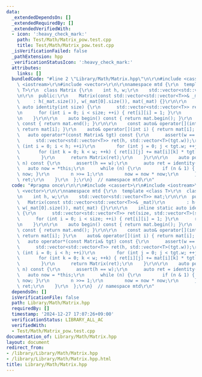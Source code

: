 ```yaml
---
data:
  _extendedDependsOn: []
  _extendedRequiredBy: []
  _extendedVerifiedWith:
  - icon: ':heavy_check_mark:'
    path: Test/Math/Matrix_pow.test.cpp
    title: Test/Math/Matrix_pow.test.cpp
  _isVerificationFailed: false
  _pathExtension: hpp
  _verificationStatusIcon: ':heavy_check_mark:'
  attributes:
    links: []
  bundledCode: "#line 2 \"Library/Math/Matrix.hpp\"\n\r\n#include <cassert>\r\n#include\
    \ <iostream>\r\n#include <vector>\r\n\r\nnamespace mtd {\r\n  template <class\
    \ T>\r\n  class Matrix {\r\n    int h, w;\r\n    std::vector<std::vector<T>> mat;\r\
    \n\r\n  public:\r\n    Matrix(const std::vector<std::vector<T>>& _mat)\r\n   \
    \     : h(_mat.size()), w(_mat[0].size()), mat(_mat) {}\r\n\r\n    inline static\
    \ auto identity(int size) {\r\n      std::vector<std::vector<T>> ret(size, std::vector<T>(size));\r\
    \n      for (int i = 0; i < size; ++i) { ret[i][i] = 1; }\r\n      return Matrix(ret);\r\
    \n    }\r\n\r\n    auto begin() const { return mat.begin(); }\r\n    auto end()\
    \ const { return mat.end(); }\r\n\r\n    const auto& operator[](int i) const {\
    \ return mat[i]; }\r\n    auto& operator[](int i) { return mat[i]; }\r\n\r\n \
    \   auto operator*(const Matrix& tgt) const {\r\n      assert(w == tgt.h);\r\n\
    \      std::vector<std::vector<T>> ret(h, std::vector<T>(tgt.w));\r\n      for\
    \ (int i = 0; i < h; ++i)\r\n        for (int j = 0; j < tgt.w; ++j) {\r\n   \
    \       for (int k = 0; k < w; ++k) { ret[i][j] += mat[i][k] * tgt[k][j]; }\r\n\
    \        }\r\n      return Matrix(ret);\r\n    }\r\n\r\n    auto pow(long long\
    \ n) const {\r\n      assert(h == w);\r\n      auto ret = identity(h);\r\n   \
    \   auto now = *this;\r\n      while (n) {\r\n        if (n & 1) { ret = ret *\
    \ now; }\r\n        n >>= 1;\r\n        now = now * now;\r\n      }\r\n      return\
    \ ret;\r\n    }\r\n  };\r\n}  // namespace mtd\r\n"
  code: "#pragma once\r\n\r\n#include <cassert>\r\n#include <iostream>\r\n#include\
    \ <vector>\r\n\r\nnamespace mtd {\r\n  template <class T>\r\n  class Matrix {\r\
    \n    int h, w;\r\n    std::vector<std::vector<T>> mat;\r\n\r\n  public:\r\n \
    \   Matrix(const std::vector<std::vector<T>>& _mat)\r\n        : h(_mat.size()),\
    \ w(_mat[0].size()), mat(_mat) {}\r\n\r\n    inline static auto identity(int size)\
    \ {\r\n      std::vector<std::vector<T>> ret(size, std::vector<T>(size));\r\n\
    \      for (int i = 0; i < size; ++i) { ret[i][i] = 1; }\r\n      return Matrix(ret);\r\
    \n    }\r\n\r\n    auto begin() const { return mat.begin(); }\r\n    auto end()\
    \ const { return mat.end(); }\r\n\r\n    const auto& operator[](int i) const {\
    \ return mat[i]; }\r\n    auto& operator[](int i) { return mat[i]; }\r\n\r\n \
    \   auto operator*(const Matrix& tgt) const {\r\n      assert(w == tgt.h);\r\n\
    \      std::vector<std::vector<T>> ret(h, std::vector<T>(tgt.w));\r\n      for\
    \ (int i = 0; i < h; ++i)\r\n        for (int j = 0; j < tgt.w; ++j) {\r\n   \
    \       for (int k = 0; k < w; ++k) { ret[i][j] += mat[i][k] * tgt[k][j]; }\r\n\
    \        }\r\n      return Matrix(ret);\r\n    }\r\n\r\n    auto pow(long long\
    \ n) const {\r\n      assert(h == w);\r\n      auto ret = identity(h);\r\n   \
    \   auto now = *this;\r\n      while (n) {\r\n        if (n & 1) { ret = ret *\
    \ now; }\r\n        n >>= 1;\r\n        now = now * now;\r\n      }\r\n      return\
    \ ret;\r\n    }\r\n  };\r\n}  // namespace mtd\r\n"
  dependsOn: []
  isVerificationFile: false
  path: Library/Math/Matrix.hpp
  requiredBy: []
  timestamp: '2024-12-27 17:07:26+09:00'
  verificationStatus: LIBRARY_ALL_AC
  verifiedWith:
  - Test/Math/Matrix_pow.test.cpp
documentation_of: Library/Math/Matrix.hpp
layout: document
redirect_from:
- /library/Library/Math/Matrix.hpp
- /library/Library/Math/Matrix.hpp.html
title: Library/Math/Matrix.hpp
---
```

